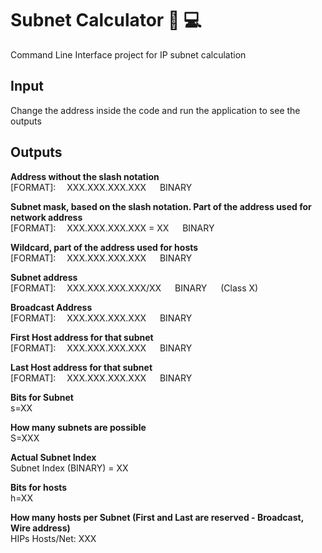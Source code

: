 # Subnet Calculator :incoming_envelope: :computer: 
Command Line Interface project for IP subnet calculation

## Input

Change the address inside the code and run the application to see the outputs


## Outputs


**Address without the slash notation**  
[FORMAT]:&emsp; XXX.XXX.XXX.XXX &emsp; BINARY 


**Subnet mask, based on the slash notation. Part of the address used for network address**  
[FORMAT]:&emsp; XXX.XXX.XXX.XXX = XX &emsp; BINARY 

**Wildcard, part of the address used for hosts**  
[FORMAT]:&emsp; XXX.XXX.XXX.XXX &emsp; BINARY

**Subnet address**  
[FORMAT]:&emsp; XXX.XXX.XXX.XXX/XX &emsp; BINARY &emsp; (Class X)

**Broadcast Address**  
[FORMAT]:&emsp; XXX.XXX.XXX.XXX &emsp; BINARY

**First Host address for that subnet**  
[FORMAT]:&emsp; XXX.XXX.XXX.XXX &emsp; BINARY

**Last Host address for that subnet**  
[FORMAT]:&emsp; XXX.XXX.XXX.XXX &emsp; BINARY

**Bits for Subnet**  
s=XX

**How many subnets are possible**  
S=XXX

**Actual Subnet Index**  
Subnet Index (BINARY) = XX

**Bits for hosts**  
h=XX

**How many hosts per Subnet (First and Last are reserved - Broadcast, Wire address)**  
HIPs Hosts/Net: XXX
